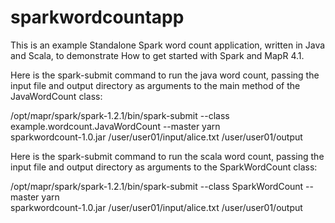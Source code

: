 # sparkwordcountapp

This is an example Standalone Spark word count application, written in Java and Scala, to demonstrate How to get started with Spark and MapR 4.1. 

Here is the spark-submit command to run the java word count, passing the input file and output directory as  arguments to the main method of the JavaWordCount class:

/opt/mapr/spark/spark-1.2.1/bin/spark-submit --class example.wordcount.JavaWordCount --master yarn \
  sparkwordcount-1.0.jar /user/user01/input/alice.txt /user/user01/output

Here is the spark-submit command to run the scala word count, passing the input file and output directory as arguments to the SparkWordCount class:

/opt/mapr/spark/spark-1.2.1/bin/spark-submit --class SparkWordCount --master yarn \
  sparkwordcount-1.0.jar /user/user01/input/alice.txt /user/user01/output

